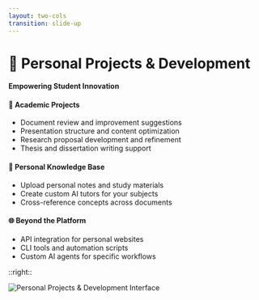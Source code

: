 ```yaml
---
layout: two-cols
transition: slide-up
---
```


<ThemeToggle />

# <span class="slide-title">🚀 Personal Projects & Development</span>

<div class="pr-6">
  <h4 class="montserrat-paragraph text-base font-bold text-purple-800 dark:text-purple-100 mb-4">
    Empowering Student Innovation
  </h4>
  
  <!-- Academic Projects -->
  <div class="mb-4">
    <h4 class="montserrat-paragraph text-sm font-semibold text-gray-800 dark:text-gray-200 mb-1 flex items-center gap-1">
      <span class="text-blue-500">📝</span> Academic Projects
    </h4>
    <ul class="space-y-2 text-sm">
      <li class="flex items-center gap-2">
        <span class="w-1.5 h-1.5 bg-green-500 rounded-full"></span>
        <span class="montserrat-paragraph">Document review and improvement suggestions</span>
      </li>
      <li class="flex items-center gap-2">
        <span class="w-1.5 h-1.5 bg-green-500 rounded-full"></span>
        <span class="montserrat-paragraph">Presentation structure and content optimization</span>
      </li>
      <li class="flex items-center gap-2">
        <span class="w-1.5 h-1.5 bg-green-500 rounded-full"></span>
        <span class="montserrat-paragraph">Research proposal development and refinement</span>
      </li>
      <li class="flex items-center gap-2">
        <span class="w-1.5 h-1.5 bg-green-500 rounded-full"></span>
        <span class="montserrat-paragraph">Thesis and dissertation writing support</span>
      </li>
    </ul>
  </div>

  <!-- Personal Knowledge Base -->
  <div class="mb-4">
    <h4 class="montserrat-paragraph text-sm font-semibold text-gray-800 dark:text-gray-200 mb-1 flex items-center gap-1">
      <span class="text-green-500">🧠</span> Personal Knowledge Base
    </h4>
    <ul class="space-y-2 text-sm">
      <li class="flex items-center gap-2">
        <span class="w-1.5 h-1.5 bg-green-500 rounded-full"></span>
        <span class="montserrat-paragraph">Upload personal notes and study materials</span>
      </li>
      <li class="flex items-center gap-2">
        <span class="w-1.5 h-1.5 bg-green-500 rounded-full"></span>
        <span class="montserrat-paragraph">Create custom AI tutors for your subjects</span>
      </li>
      <li class="flex items-center gap-2">
        <span class="w-1.5 h-1.5 bg-green-500 rounded-full"></span>
        <span class="montserrat-paragraph">Cross-reference concepts across documents</span>
      </li>
    </ul>
  </div>

  <!-- Beyond the Platform -->
  <div>
    <h4 class="montserrat-paragraph text-sm font-semibold text-gray-800 dark:text-gray-200 mb-1 flex items-center gap-1">
      <span class="text-orange-500">🌐</span> Beyond the Platform
    </h4>
    <ul class="space-y-2 text-sm">
      <li class="flex items-center gap-2">
        <span class="w-1.5 h-1.5 bg-green-500 rounded-full"></span>
        <span class="montserrat-paragraph">API integration for personal websites</span>
      </li>
      <li class="flex items-center gap-2">
        <span class="w-1.5 h-1.5 bg-green-500 rounded-full"></span>
        <span class="montserrat-paragraph">CLI tools and automation scripts</span>
      </li>
      <li class="flex items-center gap-2">
        <span class="w-1.5 h-1.5 bg-green-500 rounded-full"></span>
        <span class="montserrat-paragraph">Custom AI agents for specific workflows</span>
      </li>
    </ul>
  </div>
</div>

::right::

<!-- Personal Projects & Development Screenshot -->
<div class="pl-6">
  <div class="h-full flex items-center justify-center">
    <img src="/images/banner_step_003.png" alt="Personal Projects & Development Interface" class="w-full max-w-lg rounded-lg shadow-lg" />
  </div>
</div>

<!--
Personal Projects & Development use cases slide:
- Academic projects for document improvement and research proposals
- Personal knowledge base for custom learning and note organization
- Beyond platform usage with APIs, CLI tools, and custom agents
-->